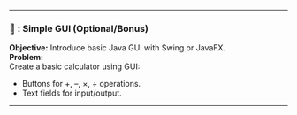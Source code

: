 
---
### 🔹 **: Simple GUI (Optional/Bonus)**
**Objective:** Introduce basic Java GUI with Swing or JavaFX.  
**Problem:**  
Create a basic calculator using GUI:
- Buttons for +, –, ×, ÷ operations.
- Text fields for input/output.

---
